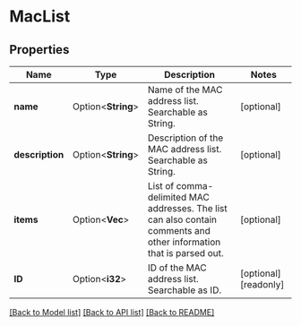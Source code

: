 # MacList

## Properties

Name | Type | Description | Notes
------------ | ------------- | ------------- | -------------
**name** | Option<**String**> | Name of the MAC address list. Searchable as String. | [optional]
**description** | Option<**String**> | Description of the MAC address list. Searchable as String. | [optional]
**items** | Option<**Vec<String>**> | List of comma-delimited MAC addresses. The list can also contain comments and other information that is parsed out. | [optional]
**ID** | Option<**i32**> | ID of the MAC address list. Searchable as ID. | [optional][readonly]

[[Back to Model list]](../README.md#documentation-for-models) [[Back to API list]](../README.md#documentation-for-api-endpoints) [[Back to README]](../README.md)


